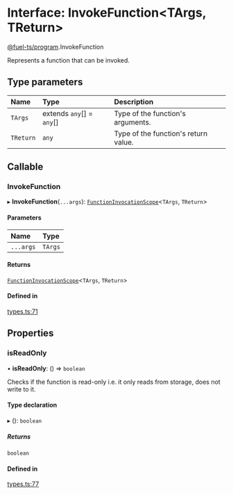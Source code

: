 # Interface: InvokeFunction&lt;TArgs, TReturn\>

[@fuel-ts/program](/api/Program/index.md).InvokeFunction

Represents a function that can be invoked.

## Type parameters

| Name | Type | Description |
| :------ | :------ | :------ |
| `TArgs` | extends `any`[] = `any`[] | Type of the function's arguments. |
| `TReturn` | `any` | Type of the function's return value. |

## Callable

### InvokeFunction

▸ **InvokeFunction**(`...args`): [`FunctionInvocationScope`](/api/Program/FunctionInvocationScope.md)&lt;`TArgs`, `TReturn`\>

#### Parameters

| Name | Type |
| :------ | :------ |
| `...args` | `TArgs` |

#### Returns

[`FunctionInvocationScope`](/api/Program/FunctionInvocationScope.md)&lt;`TArgs`, `TReturn`\>

#### Defined in

[types.ts:71](https://github.com/FuelLabs/fuels-ts/blob/1a41c2e84f24ca93f6aa919bf95adf35ee3263a1/packages/program/src/types.ts#L71)

## Properties

### isReadOnly

• **isReadOnly**: () => `boolean`

Checks if the function is read-only i.e. it only reads from storage, does not write to it.

#### Type declaration

▸ (): `boolean`

##### Returns

`boolean`

#### Defined in

[types.ts:77](https://github.com/FuelLabs/fuels-ts/blob/1a41c2e84f24ca93f6aa919bf95adf35ee3263a1/packages/program/src/types.ts#L77)
